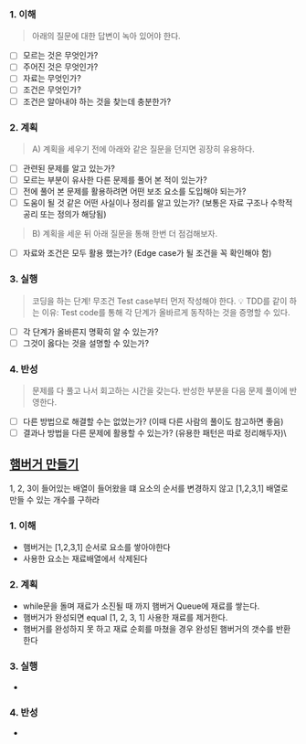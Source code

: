 ### 1. 이해
> 아래의 질문에 대한 답변이 녹아 있어야 한다.

- [ ] 모르는 것은 무엇인가?
- [ ] 주어진 것은 무엇인가?
- [ ] 자료는 무엇인가?
- [ ] 조건은 무엇인가?
- [ ] 조건은 알아내야 하는 것을 찾는데 충분한가?

### 2. 계획
> A) 계획을 세우기 전에 아래와 같은 질문을 던지면 굉장히 유용하다.

- [ ] 관련된 문제를 알고 있는가?
- [ ] 모르는 부분이 유사한 다른 문제를 풀어 본 적이 있는가?
- [ ] 전에 풀어 본 문제를 활용하려면 어떤 보조 요소를 도입해야 되는가?
- [ ] 도움이 될 것 같은 어떤 사실이나 정리를 알고 있는가? (보통은 자료 구조나 수학적 공리 또는 정의가 해당됨)

> B) 계획을 세운 뒤 아래 질문을 통해 한번 더 점검해보자.

- [ ] 자료와 조건은 모두 활용 했는가? (Edge case가 될 조건을 꼭 확인해야 함)

### 3. 실행
> 코딩을 하는 단계! 무조건 Test case부터 먼저 작성해야 한다.
💡 TDD를 같이 하는 이유: Test code를 통해 각 단계가 올바르게 동작하는 것을 증명할 수 있다.

- [ ] 각 단계가 올바른지 명확히 알 수 있는가?
- [ ] 그것이 옳다는 것을 설명할 수 있는가?

### 4. 반성
> 문제를 다 풀고 나서 회고하는 시간을 갖는다. 반성한 부분을 다음 문제 풀이에 반영한다.

- [ ] 다른 방법으로 해결할 수는 없었는가? (이때 다른 사람의 풀이도 참고하면 좋음)
- [ ] 결과나 방법을 다른 문제에 활용할 수 있는가? (유용한 패턴은 따로 정리해두자)\

## [햄버거 만들기](https://school.programmers.co.kr/learn/courses/30/lessons/133502)
1, 2, 3이 들어있는 배열이 들어왔을 떄 요소의 순서를 변경하지 않고 [1,2,3,1] 배열로 만들 수 있는 개수를 구하라 

### 1. 이해
- 햄버거는 [1,2,3,1] 순서로 요소를 쌓아야한다 
- 사용한 요소는 재료배열에서 삭제된다 

### 2. 계획
- while문을 돌며 재료가 소진될 때 까지 햄버거 Queue에 재료를 쌓는다.
- 햄버거가 완성되면 equal [1, 2, 3, 1] 사용한 재료를 제거한다. 
- 햄버거를 완성하지 못 하고 재료 순회를 마쳤을 경우 완성된 햄버거의 갯수를 반환한다

### 3. 실행
- 

### 4. 반성
-
